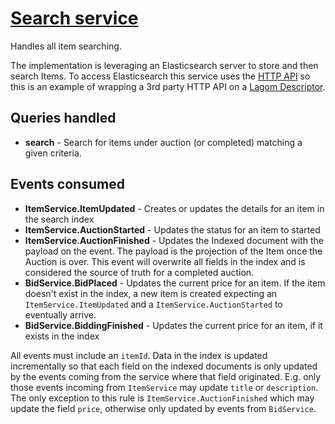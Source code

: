 
# [Search service](../search-api/src/main/java/com/example/auction/search/api/SearchService.java)

Handles all item searching.

The implementation is leveraging an Elasticsearch server to store and then search Items. To access Elasticsearch this service uses the [HTTP API](https://www.elastic.co/guide/en/elasticsearch/reference/current/docs.html) so this is an example of wrapping a 3rd party HTTP API on a [Lagom Descriptor](http://www.lagomframework.com/documentation/1.2.x/java/ServiceDescriptors.html).

## Queries handled

* **search** - Search for items under auction (or completed) matching a given criteria.

## Events consumed

* **ItemService.ItemUpdated** - Creates or updates the details for an item in the search index
* **ItemService.AuctionStarted** - Updates the status for an item to started
* **ItemService.AuctionFinished** - Updates the Indexed document with the payload on the event. The payload is the projection of the Item once the Auction is over. This event will overwrite all fields in the index and is considered the source of truth for a completed auction. 
* **BidService.BidPlaced** - Updates the current price for an item. If the item doesn't exist in the index, a new item is created expecting an `ItemService.ItemUpdated` and a `ItemService.AuctionStarted` to eventually arrive.
* **BidService.BiddingFinished** - Updates the current price for an item, if it exists in the index

All events must include an `itemId`. Data in the index is updated incrementally so that each field on the indexed documents is only updated by the events coming from the service where that field originated. E.g. only those events incoming from `ItemService` may update `title` or `description`. The only exception to this rule is `ItemService.AuctionFinished` which may update the field `price`, otherwise only updated by events from `BidService`.